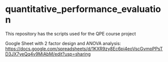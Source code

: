 # quantitative_performance_evaluation
This repository has the scripts used for the QPE course project

Google Sheet with 2 factor design and ANOVA analysis: https://docs.google.com/spreadsheets/d/1KXR9zy8Ec6pi4eoVscGvmpPPsTD3JX7yeQq4v9MiAbM/edit?usp=sharing
